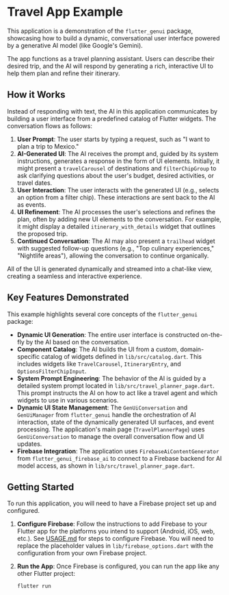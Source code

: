 # Travel App Example

This application is a demonstration of the `flutter_genui` package, showcasing how to build a dynamic, conversational user interface powered by a generative AI model (like Google's Gemini).

The app functions as a travel planning assistant. Users can describe their desired trip, and the AI will respond by generating a rich, interactive UI to help them plan and refine their itinerary.

## How it Works

Instead of responding with text, the AI in this application communicates by building a user interface from a predefined catalog of Flutter widgets. The conversation flows as follows:

1. **User Prompt**: The user starts by typing a request, such as "I want to plan a trip to Mexico."
2. **AI-Generated UI**: The AI receives the prompt and, guided by its system instructions, generates a response in the form of UI elements. Initially, it might present a `travelCarousel` of destinations and `filterChipGroup` to ask clarifying questions about the user's budget, desired activities, or travel dates.
3. **User Interaction**: The user interacts with the generated UI (e.g., selects an option from a filter chip). These interactions are sent back to the AI as events.
4. **UI Refinement**: The AI processes the user's selections and refines the plan, often by adding new UI elements to the conversation. For example, it might display a detailed `itinerary_with_details` widget that outlines the proposed trip.
5. **Continued Conversation**: The AI may also present a `trailhead` widget with suggested follow-up questions (e.g., "Top culinary experiences," "Nightlife areas"), allowing the conversation to continue organically.

All of the UI is generated dynamically and streamed into a chat-like view, creating a seamless and interactive experience.

## Key Features Demonstrated

This example highlights several core concepts of the `flutter_genui` package:

- **Dynamic UI Generation**: The entire user interface is constructed on-the-fly by the AI based on the conversation.
- **Component Catalog**: The AI builds the UI from a custom, domain-specific catalog of widgets defined in `lib/src/catalog.dart`. This includes widgets like `TravelCarousel`, `ItineraryEntry`, and `OptionsFilterChipInput`.
- **System Prompt Engineering**: The behavior of the AI is guided by a detailed system prompt located in `lib/src/travel_planner_page.dart`. This prompt instructs the AI on how to act like a travel agent and which widgets to use in various scenarios.
- **Dynamic UI State Management**: The `GenUiConversation` and `GenUiManager` from `flutter_genui` handle the orchestration of AI interaction, state of the dynamically generated UI surfaces, and event processing. The application's main page (`TravelPlannerPage`) uses `GenUiConversation` to manage the overall conversation flow and UI updates.
- **Firebase Integration**: The application uses `FirebaseAiContentGenerator` from `flutter_genui_firebase_ai` to connect to a Firebase backend for AI model access, as shown in `lib/src/travel_planner_page.dart`.

## Getting Started

To run this application, you will need to have a Firebase project set up and configured.

1. **Configure Firebase**: Follow the instructions to add Firebase to your
   Flutter app for the platforms you intend to support (Android, iOS, web,
   etc.). See [USAGE.md](../../packages/flutter_genui/USAGE.md) for steps to
   configure Firebase. You will need to replace the placeholder values in
   `lib/firebase_options.dart` with the configuration from your own Firebase
   project.
2. **Run the App**: Once Firebase is configured, you can run the app like any other Flutter project:

   ```bash
   flutter run
   ```
